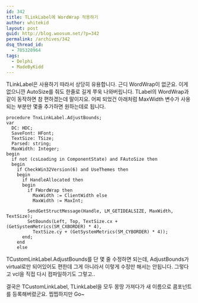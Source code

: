 ```yaml
---
id: 342
title: TLinkLabel에 WordWrap 적용하기
author: whitekid
layout: post
guid: http://blog.woosum.net/?p=342
permalink: /archives/342
dsq_thread_id:
  - 785328964
tags:
  - Delphi
  - MadeByKidd
---
```

TLinkLabel은 사용하기 따라서 상당히 유용합니다. 근디 WordWrap이 없군요. 이게 없으니깐 AutoSize를 줘도 한줄로 길게 쭈욱 나와버립니다. TLabel의 WordWrap과 같이 동작하면 참 편하겠는데 말이지요. 어찌 되었건 아래처럼 MaxWidth 변수가 사용되는 부분만 몇줄 추가하면 원하는데로 됩니다.

    procedure TnxLinkLabel.AdjustBounds;
    var
      DC: HDC;
      SaveFont: HFont;
      TextSize: TSize;
      Parsed: string;
      MaxWidth: Integer;
    begin
      if not (csLoading in ComponentState) and FAutoSize then
      begin
        if CheckWin32Version(6) and UseThemes then
        begin
          if HandleAllocated then
          begin
            if FWordWrap then
              MaxWidth := ClientWidth else
              MaxWidth := MaxInt;

            SendGetStructMessage(Handle, LM_GETIDEALSIZE, MaxWidth, TextSize);
            SetBounds(Left, Top, TextSize.cx + (GetSystemMetrics(SM_CXBORDER) * 4),
              TextSize.cy + (GetSystemMetrics(SM_CYBORDER) * 4));
          end;
        end
        else

TCustomLinkLabel.AdjustBounds를 단 몇 줄 수정하면 되는데, AdjustBounds가 virtual로만 되어있어도 편한데 그게 아니라서 이렇게 수정만 해서는 안됩니다. 그렇다고 vcl을 직접 다시 컴파일하기도 그렇고..

결국은 TCustomLinkLabel, TLinkLabel을 모두 몽땅 가져다가 새 이름으로 콤포넌트를 등록해버렸군요. 찝찝하지만 Go~